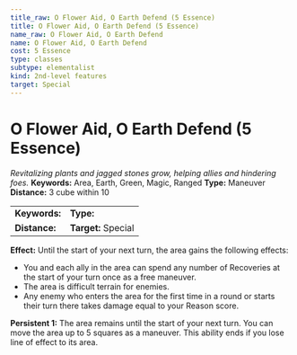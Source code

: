 ```yaml
---
title_raw: O Flower Aid, O Earth Defend (5 Essence)
title: O Flower Aid, O Earth Defend (5 Essence)
name_raw: O Flower Aid, O Earth Defend
name: O Flower Aid, O Earth Defend
cost: 5 Essence
type: classes
subtype: elementalist
kind: 2nd-level features
target: Special
---
```


# O Flower Aid, O Earth Defend (5 Essence)

*Revitalizing plants and jagged stones grow, helping allies and hindering foes.* **Keywords:** Area, Earth, Green, Magic, Ranged **Type:** Maneuver **Distance:** 3 cube within 10

|               |                     |
| :------------ | :------------------ |
| **Keywords:** | **Type:**           |
| **Distance:** | **Target:** Special |

**Effect:** Until the start of your next turn, the area gains the following effects:

- You and each ally in the area can spend any number of Recoveries at the start of your turn once as a free maneuver.
- The area is difficult terrain for enemies.
- Any enemy who enters the area for the first time in a round or starts their turn there takes damage equal to your Reason score.

**Persistent 1:** The area remains until the start of your next turn. You can move the area up to 5 squares as a maneuver. This ability ends if you lose line of effect to its area.
